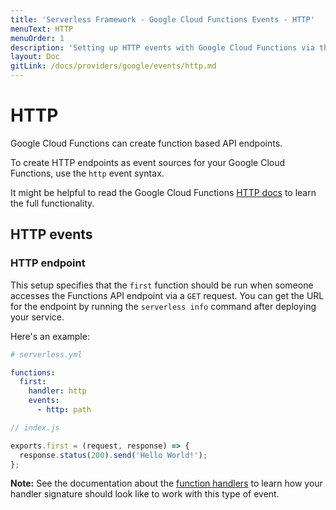```yaml
---
title: 'Serverless Framework - Google Cloud Functions Events - HTTP'
menuText: HTTP
menuOrder: 1
description: 'Setting up HTTP events with Google Cloud Functions via the Serverless Framework'
layout: Doc
gitLink: /docs/providers/google/events/http.md
---
```


# HTTP

Google Cloud Functions can create function based API endpoints.

To create HTTP endpoints as event sources for your Google Cloud Functions, use the `http` event syntax.

It might be helpful to read the Google Cloud Functions [HTTP docs](https://cloud.google.com/functions/docs/writing/http) to learn the full functionality.

## HTTP events

### HTTP endpoint

This setup specifies that the `first` function should be run when someone accesses the Functions API endpoint via a `GET` request. You can get the URL for the endpoint by running the `serverless info` command after deploying your service.

Here's an example:

```yml
# serverless.yml

functions:
  first:
    handler: http
    events:
      - http: path
```

```javascript
// index.js

exports.first = (request, response) => {
  response.status(200).send('Hello World!');
};
```

**Note:** See the documentation about the [function handlers](../../guide/functions) to learn how your handler signature should look like to work with this type of event.
